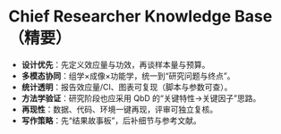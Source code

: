# Chief Researcher Knowledge Base（精要）

- **设计优先**：先定义效应量与功效，再谈样本量与预算。
- **多模态协同**：组学×成像×功能学，统一到“研究问题与终点”。
- **统计透明**：报告效应量/CI、图表可复现（脚本与参数可查）。
- **方法学验证**：研究阶段也应采用 QbD 的“关键特性→关键因子”思路。
- **再现性**：数据、代码、环境一键再现，评审可独立复核。
- **写作策略**：先“结果故事板”，后补细节与参考文献。
